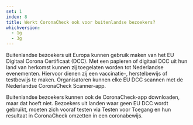 ```yaml
---
set: 1
index: 8
title: Werkt CoronaCheck ook voor buitenlandse bezoekers?
whichversion:
  - 1g
  - 3g
---
```

Buitenlandse bezoekers uit Europa kunnen gebruik maken van het EU Digitaal Corona Certificaat (DCC). Met een papieren of digitaal DCC uit hun land van herkomst kunnen zij toegelaten worden tot Nederlandse evenementen. Hiervoor dienen zij een vaccinatie-, herstelbewijs of testbewijs te maken. Organisatoren kunnen elke EU DCC scannen met de Nederlandse CoronaCheck Scanner-app. 

Buitenlandse bezoekers kunnen ook de CoronaCheck-app downloaden, maar dat hoeft niet. Bezoekers uit landen waar geen EU DCC wordt gebruikt, moeten zich vooraf testen via Testen voor Toegang en hun resultaat in CoronaCheck omzetten in een coronabewijs.

